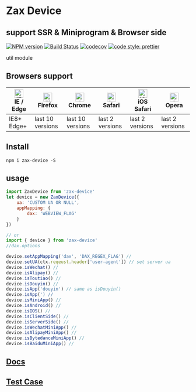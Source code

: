 # Zax Device

## support SSR & Miniprogram & Browser side

[![NPM version](https://img.shields.io/npm/v/zax-device.svg?style=flat)](https://www.npmjs.com/package/zax-device)
[![Build Status](https://travis-ci.org/jsonchou/zax-device.svg?branch=master)](https://travis-ci.org/jsonchou/zax-device)
[![codecov](https://codecov.io/gh/jsonchou/zax-device/branch/master/graph/badge.svg)](https://codecov.io/gh/jsonchou/zax-device)
[![code style: prettier](https://img.shields.io/badge/code_style-prettier-ff69b4.svg?style=flat-square)](https://github.com/prettier/prettier)

util module

## Browsers support

| [<img src="https://raw.githubusercontent.com/alrra/browser-logos/master/src/edge/edge_48x48.png" alt="IE / Edge" width="24px" height="24px" />](http://godban.github.io/browsers-support-badges/)</br>IE / Edge | [<img src="https://raw.githubusercontent.com/alrra/browser-logos/master/src/firefox/firefox_48x48.png" alt="Firefox" width="24px" height="24px" />](http://godban.github.io/browsers-support-badges/)</br>Firefox | [<img src="https://raw.githubusercontent.com/alrra/browser-logos/master/src/chrome/chrome_48x48.png" alt="Chrome" width="24px" height="24px" />](http://godban.github.io/browsers-support-badges/)</br>Chrome | [<img src="https://raw.githubusercontent.com/alrra/browser-logos/master/src/safari/safari_48x48.png" alt="Safari" width="24px" height="24px" />](http://godban.github.io/browsers-support-badges/)</br>Safari | [<img src="https://raw.githubusercontent.com/alrra/browser-logos/master/src/safari-ios/safari-ios_48x48.png" alt="iOS Safari" width="24px" height="24px" />](http://godban.github.io/browsers-support-badges/)</br>iOS Safari | [<img src="https://raw.githubusercontent.com/alrra/browser-logos/master/src/opera/opera_48x48.png" alt="Opera" width="24px" height="24px" />](http://godban.github.io/browsers-support-badges/)</br>Opera |
| --------------------------------------------------------------------------------------------------------------------------------------------------------------------------------------------------------------- | ----------------------------------------------------------------------------------------------------------------------------------------------------------------------------------------------------------------- | ------------------------------------------------------------------------------------------------------------------------------------------------------------------------------------------------------------- | ------------------------------------------------------------------------------------------------------------------------------------------------------------------------------------------------------------- | ----------------------------------------------------------------------------------------------------------------------------------------------------------------------------------------------------------------------------- | --------------------------------------------------------------------------------------------------------------------------------------------------------------------------------------------------------- |
| IE8+ Edge+                                                                                                                                                                                                      | last 10 versions                                                                                                                                                                                                  | last 10 versions                                                                                                                                                                                              | last 2 versions                                                                                                                                                                                               | last 2 versions                                                                                                                                                                                                               | last 2 versions                                                                                                                                                                                           |

## Install

```base
npm i zax-device -S
```

## usage

```javascript
import ZaxDevice from 'zax-device'
let device = new ZaxDevice({
	ua: 'CUSTOM UA OR NULL',
	appMapping: {
		dax: 'WEBVIEW_FLAG'
	}
})

// or
import { device } from 'zax-device'
//dax.options

device.setAppMapping('dax', 'DAX_REGEX_FLAG') //
device.setUA(ctx.reqeust.header['user-agent']) // set server ua
device.isWechat() //
device.isAlipay() //
device.isToutiao() //
device.isDouyin() //
device.isApp('douyin') // same as isDouyin()
device.isApp(') //
device.isMiniApp() //
device.isAndroid() //
device.isIOS() //
device.isClientSide() //
device.isServerSide() //
device.isWechatMiniApp() //
device.isAlipayMiniApp() //
device.isBytedanceMiniApp() //
device.isBaiduMiniApp() //
```

## [Docs](https://github.com/jsonchou/zax-device/tree/master/docs)

## [Test Case](https://github.com/jsonchou/zax-device/blob/master/__tests__/index.spec.ts)
